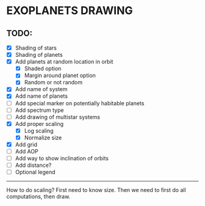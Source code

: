 # EXOPLANETS DRAWING

## TODO:
- [x] Shading of stars
- [x] Shading of planets
- [x] Add planets at random location in orbit
  - [x] Shaded option
  - [x] Margin around planet option
  - [x] Random or not random
- [x] Add name of system
- [x] Add name of planets
- [ ] Add special marker on potentially habitable planets
- [ ] Add spectrum type
- [ ] Add drawing of multistar systems
- [x] Add proper scaling
  - [x] Log scaling
  - [x] Normalize size
- [x] Add grid
- [ ] Add AOP
- [ ] Add way to show inclination of orbits
- [ ] Add distance?
- [ ] Optional legend

---

How to do scaling?
First need to know size.
Then we need to first do all computations, then draw.